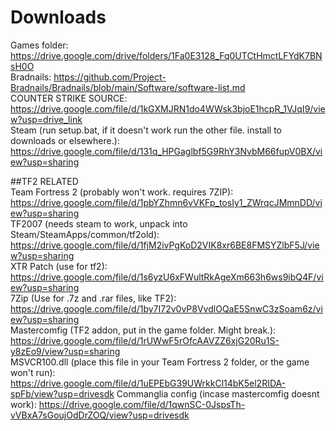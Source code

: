 # Downloads
Games folder: https://drive.google.com/drive/folders/1Fa0E3128_Fq0UTCtHmctLFYdK7BNsH0O<br>
Bradnails: https://github.com/Project-Bradnails/Bradnails/blob/main/Software/software-list.md<br>
COUNTER STRIKE SOURCE: https://drive.google.com/file/d/1kGXMJRN1do4WWsk3bjoE1hcpR_1VJqI9/view?usp=drive_link<br>
Steam (run setup.bat, if it doesn't work run the other file. install to downloads or elsewhere.): https://drive.google.com/file/d/131q_HPGaglbf5G9RhY3NvbM66fupV0BX/view?usp=sharing<br>


##TF2 RELATED<br>
Team Fortress 2 (probably won't work. requires 7ZIP): https://drive.google.com/file/d/1pbYZhmn6vVKFp_tosIy1_ZWrqcJMmnDD/view?usp=sharing<br>
TF2007 (needs steam to work, unpack into Steam/SteamApps/common/tf2old): https://drive.google.com/file/d/1fjM2ivPgKoD2VIK8xr6BE8FMSYZlbF5J/view?usp=sharing<br>
XTR Patch (use for tf2): https://drive.google.com/file/d/1s6yzU6xFWultRkAgeXm663h6ws9ibQ4F/view?usp=sharing<br>
7Zip (Use for .7z and .rar files, like TF2): https://drive.google.com/file/d/1by7I72v0vP8VvdlOQaE5SnwC3zSoam6z/view?usp=sharing<br>
Mastercomfig (TF2 addon, put in the game folder. Might break.): https://drive.google.com/file/d/1rUWwF5rOfcAAVZZ6xjG20Ru1S-y8zEo9/view?usp=sharing<br>
MSVCR100.dll (place this file in your Team Fortress 2 folder, or the game won't run): https://drive.google.com/file/d/1uEPEbG39UWrkkCl14bK5el2RIDA-spFb/view?usp=drivesdk
Commanglia config (incase mastercomfig doesnt work): https://drive.google.com/file/d/1qwnSC-0JspsTh-vVBxA7sGoujOdDrZOQ/view?usp=drivesdk<br>